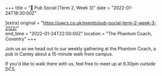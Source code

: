 +++
title = "🍔 Pub Social [Term 2, Week 3]"
date = "2022-01-24T18:30:00Z"

[extra]
original = "https://uwcs.co.uk/events/pub-social-term-2-week-3-2122/"    
end_time = "2022-01-24T22:00:00Z"
location = "The Phantom Coach, Coventry"
+++

Join us as we head out to our weekly gathering at the Phantom Coach, a pub in Canley about a 15-minute walk from campus.

If you'd like to walk there with us, feel free to meet up at 6.30pm outside DCS.

